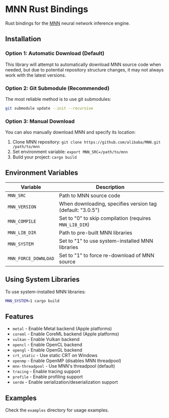 # MNN Rust Bindings

Rust bindings for the [MNN](https://github.com/alibaba/MNN) neural network inference engine.

## Installation

### Option 1: Automatic Download (Default)

This library will attempt to automatically download MNN source code when needed, but due to potential repository structure changes, it may not always work with the latest versions.

### Option 2: Git Submodule (Recommended)

The most reliable method is to use git submodules:

```bash
git submodule update --init --recursive
```

### Option 3: Manual Download

You can also manually download MNN and specify its location:

1. Clone MNN repository: `git clone https://github.com/alibaba/MNN.git /path/to/mnn`
2. Set environment variable: `export MNN_SRC=/path/to/mnn`
3. Build your project: `cargo build`


## Environment Variables

| Variable | Description |
|----------|-------------|
| `MNN_SRC` | Path to MNN source code |
| `MNN_VERSION` | When downloading, specifies version tag (default: "3.0.5") |
| `MNN_COMPILE` | Set to "0" to skip compilation (requires `MNN_LIB_DIR`) |
| `MNN_LIB_DIR` | Path to pre-built MNN libraries |
| `MNN_SYSTEM` | Set to "1" to use system-installed MNN libraries |
| `MNN_FORCE_DOWNLOAD` | Set to "1" to force re-download of MNN source |

## Using System Libraries

To use system-installed MNN libraries:
```bash
MNN_SYSTEM=1 cargo build
```

## Features

- `metal` - Enable Metal backend (Apple platforms)
- `coreml` - Enable CoreML backend (Apple platforms)
- `vulkan` - Enable Vulkan backend
- `opencl` - Enable OpenCL backend
- `opengl` - Enable OpenGL backend
- `crt_static` - Use static CRT on Windows
- `openmp` - Enable OpenMP (disables MNN threadpool)
- `mnn-threadpool` - Use MNN's threadpool (default)
- `tracing` - Enable tracing support
- `profile` - Enable profiling support
- `serde` - Enable serialization/deserialization support

## Examples

Check the `examples` directory for usage examples.



